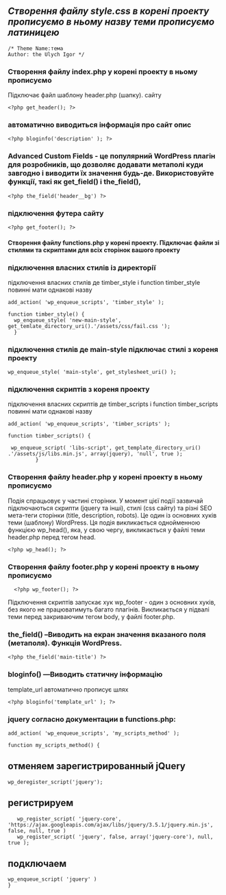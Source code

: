 ## *Створення файлу **style.css** в корені проекту прописуємо в ньому назву теми прописуємо латиницею*

```
/* Theme Name:тема
Author: the Ulych Igor */
```
### Створення файлу index.php у корені проекту в ньому прописуємо

Підключає файл шаблону header.php (шапку). сайту

```
<?php get_header(); ?>
```
### автоматично виводиться інформація про сайт опис <title>...</title>
```
<?php bloginfo('description' ); ?>
```
### Advanced Custom Fields - це популярний WordPress плагін для розробників, що дозволяє додавати метаполі куди завгодно і виводити їх значення будь-де.  Використовуйте функції, такі як get_field() і the_field(),
```
<?php the_field('header__bg') ?>
```

### підключення футера сайту
```
<?php get_footer(); ?>
``` 
#### Створення файлу functions.php у корені проекту. Підключає файли зі стилями та скриптами для всіх сторінок вашого проекту

### підключення власних стилів із директорії
підключення власних стилів де timber_style і function timber_style повинні мати однакові назву
``` 
add_action( 'wp_enqueue_scripts', 'timber_style' );
```
 ``` 
 function timber_style() {
   wp_enqueue_style( 'new-main-style', get_temlate_directory_uri().'/assets/css/fail.css ');
   }
  ``` 
### підключення стилів де main-style підключає стилі з кореня проекту
   
   ``` 
  wp_enqueue_style( 'main-style', get_stylesheet_uri() );
  ``` 

### підключення скриптів з кореня проекту
 підключення власних скриптів де timber_scripts і function timber_scripts повинні мати однакові назву
  ``` 
  add_action( 'wp_enqueue_scripts', 'timber_scripts' );
   ``` 
   ```  
function timber_scripts() {
```
```
 wp_enqueue_script( 'libs-script', get_template_directory_uri() .'/assets/js/libs.min.js', array(jquery), 'null', true );
         }
   ``` 
### Створення файлу header.php у корені проекту в ньому прописуємо
Подія спрацьовує у частині сторінки. У момент цієї події зазвичай підключаються скрипти (jquery та інші), стилі (css сайту) та різні SEO мета-теги сторінки (title, description, robots). Це один із основних хуків теми (шаблону) WordPress.
Ця подія викликається однойменною функцією wp_head(), яка, у свою чергу, викликається у файлі теми header.php перед тегом head.
 ``` 
<?php wp_head(); ?>
 ``` 
### Створення файлу footer.php у корені проекту в ньому прописуємо	
```
  <?php wp_footer(); ?>
```
Підключення скриптів запускає хук wp_footer - один з основних хуків, без якого не працюватимуть багато плагінів. Викликається у підвалі теми перед закриваючим тегом body, у файлі footer.php.

### the_field() –Виводить на екран значення вказаного поля (метаполя). Функція WordPress.
```
<?php the_field('main-title') ?>
```
### bloginfo() —Виводить статичну інформацію 
template_url автоматично прописує шлях
```
<?php bloginfo('template_url' ); ?>
```
### jquery согласно документации в functions.php:
```
add_action( 'wp_enqueue_scripts', 'my_scripts_method' );
```
```
function my_scripts_method() {
```
## отменяем зарегистрированный jQuery
    
 ```
 wp_deregister_script('jquery');
```
 ## регистрируем
 
 ```
    wp_register_script( 'jquery-core', 'https://ajax.googleapis.com/ajax/libs/jquery/3.5.1/jquery.min.js', false, null, true )
    wp_register_script( 'jquery', false, array('jquery-core'), null, true );
```
## подключаем

  ```
 wp_enqueue_script( 'jquery' )
} 
```
